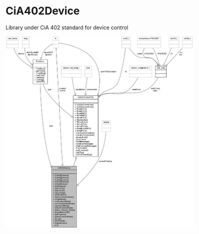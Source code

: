 # CiA402Device
Library under CiA 402 standard for device control


![Main class collaboration graph](docs/classCiA402Device__coll__graph.png?raw=true "Main class collaboration graph")

